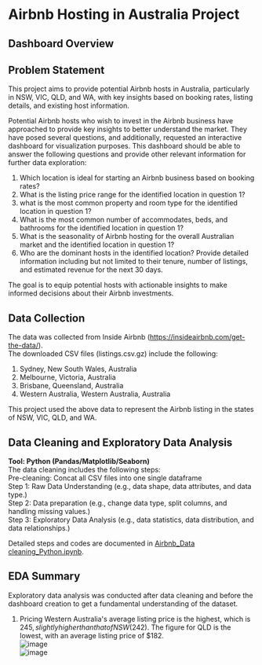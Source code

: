 # Airbnb Hosting in Australia Project
 
## Dashboard Overview


## Problem Statement

This project aims to provide potential Airbnb hosts in Australia, particularly in NSW, VIC, QLD, and WA, with key insights based on booking rates, listing details, and existing host information. <br/>

Potential Airbnb hosts who wish to invest in the Airbnb business have approached to provide key insights to better understand the market. They have posed several questions, and additionally, requested an interactive dashboard for visualization purposes. This dashboard should be able to answer the following questions and provide other relevant information for further data exploration: <br/>

1. Which location is ideal for starting an Airbnb business based on booking rates? <br/>
2. What is the listing price range for the identified location in question 1? 
3. what is the most common property and room type for the identified location in question 1? <br/>
4. What is the most common number of accommodates, beds, and bathrooms for the identified location in question 1? <br/>
5. What is the seasonality of Airbnb hosting for the overall Australian market and the identified location in question 1? <br/>
6. Who are the dominant hosts in the identified location? Provide detailed information including but not limited to their tenure, number of listings,
   and estimated revenue for the next 30 days. <br/>

The goal is to equip potential hosts with actionable insights to make informed decisions about their Airbnb investments. <br/> 

## Data Collection

The data was collected from Inside Airbnb (https://insideairbnb.com/get-the-data/). <br/>
The downloaded CSV files (listings.csv.gz) include the following: <br/>
1. Sydney, New South Wales, Australia <br/>
2. Melbourne, Victoria, Australia <br/>
3. Brisbane, Queensland, Australia <br/>
4. Western Australia, Western Australia, Australia <br/>

This project used the above data to represent the Airbnb listing in the states of NSW, VIC, QLD, and WA.

## Data Cleaning and Exploratory Data Analysis

**Tool: Python (Pandas/Matplotlib/Seaborn) <br/>**
The data cleaning includes the following steps:<br/>
Pre-cleaning: Concat all CSV files into one single dataframe <br/>
Step 1: Raw Data Understanding (e.g., data shape, data attributes, and data type.) <br/>
Step 2: Data preparation (e.g., change data type, split columns, and handling missing values.) <br/>
Step 3: Exploratory Data Analysis (e.g., data statistics, data distribution, and data relationships.) <br/>

Detailed steps and codes are documented in [Airbnb_Data cleaning_Python.ipynb](https://github.com/Brenda-Chuang/Airbnb-Hosting-in-Australia-Project/blob/main/Airbnb%20Hostig%20Analysis%20Project/Raw%20airbnb%20data/Airbnb_Data%20cleaning_Python.ipynb).<br/>

## EDA Summary

Exploratory data analysis was conducted after data cleaning and before the dashboard creation to get a fundamental understanding of the dataset. <br/>
1. Pricing
   Western Australia's average listing price is the highest, which is $245, slightly higher than that of NSW ($242).
   The figure for QLD is the lowest, with an average listing price of $182. <br/>
   ![image](https://github.com/user-attachments/assets/fdd3698e-a708-496e-918c-252fe97c55a0) <br/>
   ![image](https://github.com/user-attachments/assets/6d08163b-982e-4bff-9aa5-115064886618)








